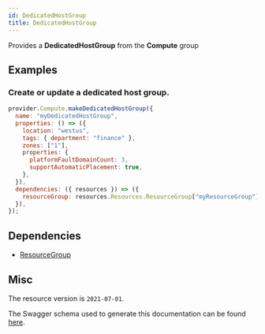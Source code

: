 ```yaml
---
id: DedicatedHostGroup
title: DedicatedHostGroup
---
```

Provides a **DedicatedHostGroup** from the **Compute** group
## Examples
### Create or update a dedicated host group.
```js
provider.Compute.makeDedicatedHostGroup({
  name: "myDedicatedHostGroup",
  properties: () => ({
    location: "westus",
    tags: { department: "finance" },
    zones: ["1"],
    properties: {
      platformFaultDomainCount: 3,
      supportAutomaticPlacement: true,
    },
  }),
  dependencies: ({ resources }) => ({
    resourceGroup: resources.Resources.ResourceGroup["myResourceGroup"],
  }),
});

```
## Dependencies
- [ResourceGroup](../Resources/ResourceGroup.md)
## Misc
The resource version is `2021-07-01`.

The Swagger schema used to generate this documentation can be found [here](https://github.com/Azure/azure-rest-api-specs/tree/main/specification/compute/resource-manager/Microsoft.Compute/stable/2021-07-01/compute.json).
